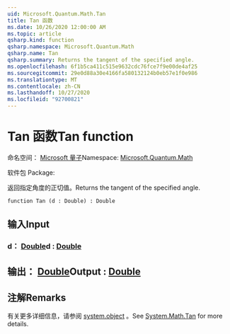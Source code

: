 ```yaml
---
uid: Microsoft.Quantum.Math.Tan
title: Tan 函数
ms.date: 10/26/2020 12:00:00 AM
ms.topic: article
qsharp.kind: function
qsharp.namespace: Microsoft.Quantum.Math
qsharp.name: Tan
qsharp.summary: Returns the tangent of the specified angle.
ms.openlocfilehash: 6f1b5ca411c515e9632cdc76fce7f9e00de4af25
ms.sourcegitcommit: 29e0d88a30e4166fa580132124b0eb57e1f0e986
ms.translationtype: MT
ms.contentlocale: zh-CN
ms.lasthandoff: 10/27/2020
ms.locfileid: "92700821"
---
```

# <a name="tan-function"></a><span data-ttu-id="1dd47-102">Tan 函数</span><span class="sxs-lookup"><span data-stu-id="1dd47-102">Tan function</span></span>

<span data-ttu-id="1dd47-103">命名空间： [Microsoft 量子](xref:Microsoft.Quantum.Math)</span><span class="sxs-lookup"><span data-stu-id="1dd47-103">Namespace: [Microsoft.Quantum.Math](xref:Microsoft.Quantum.Math)</span></span>

<span data-ttu-id="1dd47-104">软件包 [](https://nuget.org/packages/)</span><span class="sxs-lookup"><span data-stu-id="1dd47-104">Package: [](https://nuget.org/packages/)</span></span>


<span data-ttu-id="1dd47-105">返回指定角度的正切值。</span><span class="sxs-lookup"><span data-stu-id="1dd47-105">Returns the tangent of the specified angle.</span></span>

```qsharp
function Tan (d : Double) : Double
```


## <a name="input"></a><span data-ttu-id="1dd47-106">输入</span><span class="sxs-lookup"><span data-stu-id="1dd47-106">Input</span></span>

### <a name="d--double"></a><span data-ttu-id="1dd47-107">d： [Double](xref:microsoft.quantum.lang-ref.double)</span><span class="sxs-lookup"><span data-stu-id="1dd47-107">d : [Double](xref:microsoft.quantum.lang-ref.double)</span></span>





## <a name="output--double"></a><span data-ttu-id="1dd47-108">输出： [Double](xref:microsoft.quantum.lang-ref.double)</span><span class="sxs-lookup"><span data-stu-id="1dd47-108">Output : [Double](xref:microsoft.quantum.lang-ref.double)</span></span>



## <a name="remarks"></a><span data-ttu-id="1dd47-109">注解</span><span class="sxs-lookup"><span data-stu-id="1dd47-109">Remarks</span></span>

<span data-ttu-id="1dd47-110">有关更多详细信息，请参阅 [system.object](https://docs.microsoft.com/dotnet/api/system.math.tan) 。</span><span class="sxs-lookup"><span data-stu-id="1dd47-110">See [System.Math.Tan](https://docs.microsoft.com/dotnet/api/system.math.tan) for more details.</span></span>